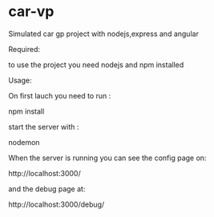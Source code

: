 # car-vp
Simulated car gp project with nodejs,express and angular

Required:

to use the project you need nodejs and npm installed

Usage:

On first lauch you need to run :

npm install

start the server with :

nodemon

When the server is running you can see the config page on:

http://localhost:3000/

and the debug page at:

http://localhost:3000/debug/


